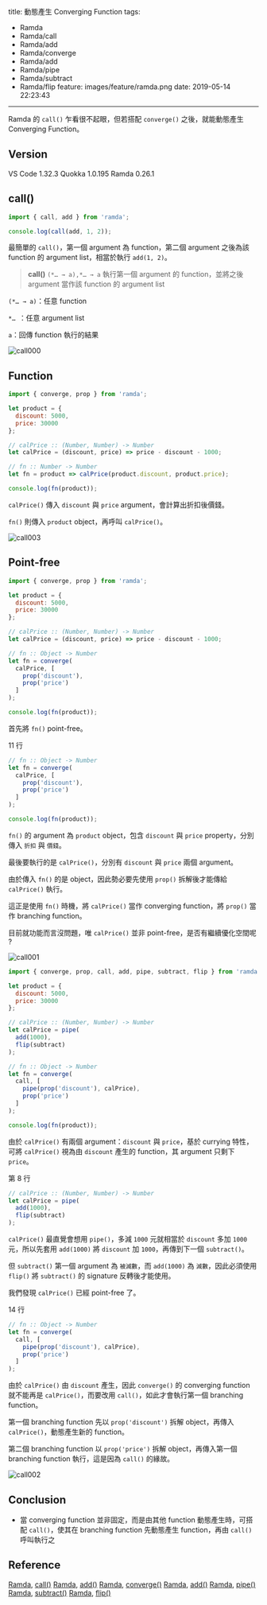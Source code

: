 title: 動態產生 Converging Function
tags:
  - Ramda
  - Ramda/call
  - Ramda/add
  - Ramda/converge
  - Ramda/add
  - Ramda/pipe
  - Ramda/subtract
  - Ramda/flip
feature: images/feature/ramda.png
date: 2019-05-14 22:23:43
---
Ramda 的 `call()` 乍看很不起眼，但若搭配 `converge()` 之後，就能動態產生 Converging Function。

<!-- more -->

## Version

VS Code 1.32.3
Quokka 1.0.195
Ramda 0.26.1

## call()

```javascript
import { call, add } from 'ramda';

console.log(call(add, 1, 2));
```

最簡單的 `call()`，第一個 argument 為 function，第二個 argument 之後為該 function 的 argument list，相當於執行 `add(1, 2)`。

> **call()**
> `(*… → a),*… → a`
> 執行第一個 argument 的 function，並將之後 argument 當作該 function 的 argument list

`(*… → a)`：任意 function

`*… `：任意 argument list

`a`：回傳 function 執行的結果

![call000](/images/ramda/call/call000.png)

## Function

```javascript
import { converge, prop } from 'ramda';

let product = {
  discount: 5000,
  price: 30000
};

// calPrice :: (Number, Number) -> Number
let calPrice = (discount, price) => price - discount - 1000;

// fn :: Number -> Number
let fn = product => calPrice(product.discount, product.price);

console.log(fn(product));
```

`calPrice()` 傳入 `discount` 與 `price` argument，會計算出折扣後價錢。

`fn()` 則傳入 `product` object，再呼叫 `calPrice()`。

![call003](/images/ramda/call/call003.png)

## Point-free

```javascript
import { converge, prop } from 'ramda';

let product = {
  discount: 5000,
  price: 30000
};

// calPrice :: (Number, Number) -> Number
let calPrice = (discount, price) => price - discount - 1000;

// fn :: Object -> Number
let fn = converge(
  calPrice, [
    prop('discount'),
    prop('price')
  ]
);

console.log(fn(product));
```

首先將 `fn()` point-free。

11 行

```javascript
// fn :: Object -> Number
let fn = converge(
  calPrice, [
    prop('discount'),
    prop('price')
  ]
);

console.log(fn(product));
```

`fn()` 的 argument 為 `product` object，包含 `discount` 與 `price` property，分別傳入 `折扣` 與 `價錢`。

最後要執行的是 `calPrice()`，分別有 `discount` 與 `price` 兩個 argument。

由於傳入 `fn()` 的是 object，因此勢必要先使用 `prop()` 拆解後才能傳給 `calPrice()` 執行。

這正是使用 `fn()` 時機，將 `calPrice()` 當作 converging function，將 `prop()` 當作 branching function。

目前就功能而言沒問題，唯 `calPrice()` 並非 point-free，是否有繼續優化空間呢 ?

![call001](/images/ramda/call/call001.png)

```javascript
import { converge, prop, call, add, pipe, subtract, flip } from 'ramda';

let product = {
  discount: 5000,
  price: 30000
};

// calPrice :: (Number, Number) -> Number
let calPrice = pipe(
  add(1000),
  flip(subtract)
);

// fn :: Object -> Number
let fn = converge(
  call, [
    pipe(prop('discount'), calPrice),
    prop('price')
  ]
);

console.log(fn(product));
```

由於 `calPrice()` 有兩個 argument：`discount` 與 `price`，基於 currying 特性，可將 `calPrice()` 視為由 `discount` 產生的 function，其 argument 只剩下 `price`。

第 8 行

```javascript
// calPrice :: (Number, Number) -> Number
let calPrice = pipe(
  add(1000),
  flip(subtract)
);
```

`calPrice()` 最直覺會想用 `pipe()`，多減 `1000` 元就相當於 `discount` 多加 `1000` 元，所以先套用 `add(1000)` 將 `discount` 加 `1000`，再傳到下一個 `subtract()`。

但 `subtract()` 第一個 argument 為 `被減數`，而 `add(1000)` 為 `減數`，因此必須使用 `flip()` 將 `subtract()` 的 signature 反轉後才能使用。

我們發現 `calPrice()` 已經 point-free 了。

14 行

```javascript
// fn :: Object -> Number
let fn = converge(
  call, [
    pipe(prop('discount'), calPrice),
    prop('price')
  ]
);
```

由於 `calPrice()` 由 `discount` 產生，因此 `converge()` 的 converging function 就不能再是 `calPrice()`，而要改用 `call()`，如此才會執行第一個 branching function。

第一個 branching function 先以 `prop('discount')` 拆解 object，再傳入 `calPrice()`，動態產生新的 function。

第二個 branching function 以 `prop('price')` 拆解 object，再傳入第一個 branching function 執行，這是因為 `call()` 的緣故。

![call002](/images/ramda/call/call002.png)

## Conclusion

* 當 converging function 並非固定，而是由其他 function 動態產生時，可搭配 `call()`，使其在 branching function 先動態產生 function，再由 `call()` 呼叫執行之

## Reference

[Ramda](https://ramdajs.com), [call()](https://ramdajs.com/docs/#call)
[Ramda](https://ramdajs.com), [add()](https://ramdajs.com/docs/#add)
[Ramda](https://ramdajs.com), [converge()](https://ramdajs.com/docs/#converge)
[Ramda](https://ramdajs.com), [add()](https://ramdajs.com/docs/#add)
[Ramda](https://ramdajs.com), [pipe()](https://ramdajs.com/docs/#pipe)
[Ramda](https://ramdajs.com), [subtract()](https://ramdajs.com/docs/#subtract)
[Ramda](https://ramdajs.com), [flip()](https://ramdajs.com/docs/#flip)